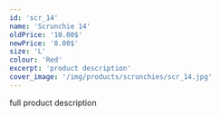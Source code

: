 ```yaml
---
id: 'scr_14'
name: 'Scrunchie 14'
oldPrice: '10.00$'
newPrice: '8.00$'
size: 'L'
colour: 'Red'
excerpt: 'product description'
cover_image: '/img/products/scrunchies/scr_14.jpg'
---
```

full product description
